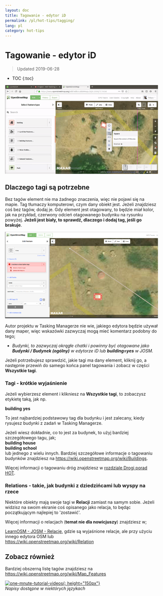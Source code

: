 ```yaml
---
layout: doc
title: Tagowanie - edytor iD
permalink: /pl/hot-tips/tagging/
lang: pl
category: hot-tips
---
```


Tagowanie - edytor iD
============

> Updated 2019-06-28

- TOC
{:toc}

![tagging][]


Dlaczego tagi są potrzebne
-------------------

Bez tagów element nie ma żadnego znaczenia, więc nie pojawi się na mapie. Tag tłumaczy komputerowi, czym dany obiekt jest. Jeżeli znajdziesz coś bez tagów, dodaj je. Gdy element jest otagowany, to będzie miał kolor, jak na przykład, czerwony odcień otagowanego budynku na rysunku powyżej. **Jeżeli jest biały, to sprawdź, dlaczego i dodaj tag, jeśli go brakuje**.  

![tagged-building][]  

Autor projektu w Tasking Managerze nie wie, jakiego edytora będzie używał dany maper, więc wskazówki zazwyczaj mogą mieć komentarz podobny do tego;  

-  *Budynki, to zazwyczaj okrągłe chatki i powinny być otagowane jako **Budynki / Budynek (ogólny)** w edytorze iD lub **building=yes** w JOSM.*  

Jeżeli potrzebujesz sprawdzić, jakie tagi ma dany element, kliknij go, a następnie przewiń do samego końca panel tagowania i zobacz w części **Wszystkie tagi**.

### Tagi - krótkie wyjaśnienie ###

Jeżeli wybierzesz element i klikniesz na **Wszystkie tagi**, to zobaczysz etykietę taką, jak np.  

**building    yes**  

To jest najbardziej podstawowy tag dla budynku i jest zalecany, kiedy rysujesz budynki z zadań w Tasking Managerze.  

Jeżeli wiesz dokładnie, co to jest za budynek, to użyj bardziej szczegółowego tagu, jak;  
  **building   house**  
  **building   school**  
lub jednego z wielu innych. Bardziej szczegółowe informacje o tagowaniu budynków znajdziesz na <https://wiki.openstreetmap.org/wiki/Buildings>.  

Więcej informacji o tagowaniu dróg znajdziesz w [rozdziale Drogi porad HOT](/pl/hot-tips/highways/).  

### Relations - takie, jak budynki z dziedzińcami lub wyspy na rzece ###

Niektóre obiekty mają swoje tagi w **Relacji** zamiast na samym sobie. Jeżeli widzisz na swoim ekranie coś opisanego jako relacja, to będąc początkującym najlepiej to 'zostawić'.  

Więcej informacji o relacjach (**temat nie dla nowicjuszy**) znajdziesz w;  

[LearnOSM - JOSM - Relacje](/pl/josm/josm-relations/), gdzie są wyjaśnione relacje, ale przy użyciu innego edytora OSM lub  
<https://wiki.openstreetmap.org/wiki/Relation>

Zobacz również  
---------

Bardziej obszerną listę tagów znajdziesz na <https://wiki.openstreetmap.org/wiki/Map_Features>  

[![one-mnute-tutorial-videos]{: height="150px"}](https://www.youtube.com/playlist?list=PLb9506_-6FMHZ3nwn9heri3xjQKrSq1hN "Humanitarian OpenStreetMap Team - Jednominutowe samouczki wideo")  
*Napisy dostępne w niektórych językach*  





[tagging]:/images/hot-tips/tagging.gif
[keymon]:/images/hot-tips/keymon.png
[tagged-building]:/images/hot-tips/tagged-building.png
[one-mnute-tutorial-videos]: /images/hot-tips/one-mnute-tutorial-videos.png "Humanitarian OpenStreetMap Team Jednominutowe samouczki wideo"